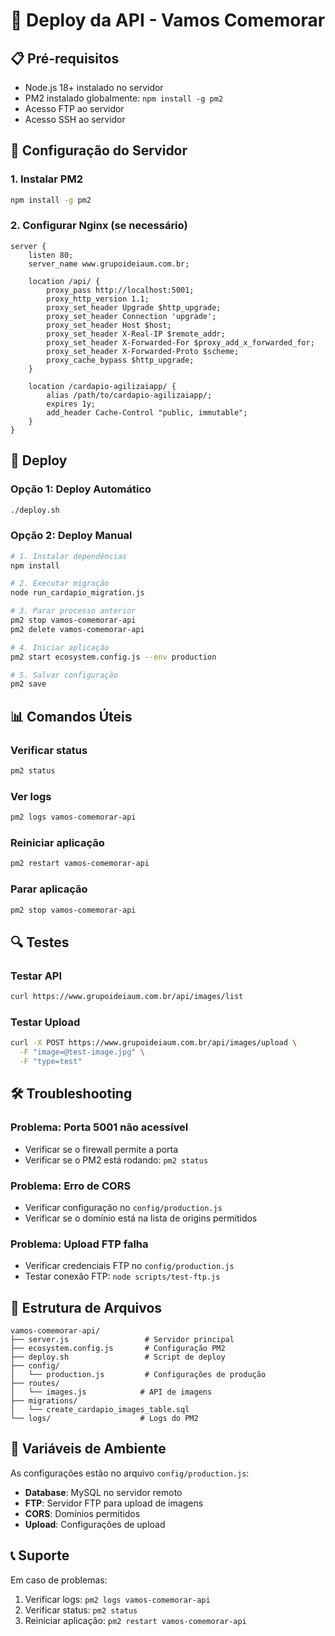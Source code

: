 # 🚀 Deploy da API - Vamos Comemorar

## 📋 Pré-requisitos

- Node.js 18+ instalado no servidor
- PM2 instalado globalmente: `npm install -g pm2`
- Acesso FTP ao servidor
- Acesso SSH ao servidor

## 🔧 Configuração do Servidor

### 1. Instalar PM2
```bash
npm install -g pm2
```

### 2. Configurar Nginx (se necessário)
```nginx
server {
    listen 80;
    server_name www.grupoideiaum.com.br;
    
    location /api/ {
        proxy_pass http://localhost:5001;
        proxy_http_version 1.1;
        proxy_set_header Upgrade $http_upgrade;
        proxy_set_header Connection 'upgrade';
        proxy_set_header Host $host;
        proxy_set_header X-Real-IP $remote_addr;
        proxy_set_header X-Forwarded-For $proxy_add_x_forwarded_for;
        proxy_set_header X-Forwarded-Proto $scheme;
        proxy_cache_bypass $http_upgrade;
    }
    
    location /cardapio-agilizaiapp/ {
        alias /path/to/cardapio-agilizaiapp/;
        expires 1y;
        add_header Cache-Control "public, immutable";
    }
}
```

## 🚀 Deploy

### Opção 1: Deploy Automático
```bash
./deploy.sh
```

### Opção 2: Deploy Manual
```bash
# 1. Instalar dependências
npm install

# 2. Executar migração
node run_cardapio_migration.js

# 3. Parar processo anterior
pm2 stop vamos-comemorar-api
pm2 delete vamos-comemorar-api

# 4. Iniciar aplicação
pm2 start ecosystem.config.js --env production

# 5. Salvar configuração
pm2 save
```

## 📊 Comandos Úteis

### Verificar status
```bash
pm2 status
```

### Ver logs
```bash
pm2 logs vamos-comemorar-api
```

### Reiniciar aplicação
```bash
pm2 restart vamos-comemorar-api
```

### Parar aplicação
```bash
pm2 stop vamos-comemorar-api
```

## 🔍 Testes

### Testar API
```bash
curl https://www.grupoideiaum.com.br/api/images/list
```

### Testar Upload
```bash
curl -X POST https://www.grupoideiaum.com.br/api/images/upload \
  -F "image=@test-image.jpg" \
  -F "type=test"
```

## 🛠️ Troubleshooting

### Problema: Porta 5001 não acessível
- Verificar se o firewall permite a porta
- Verificar se o PM2 está rodando: `pm2 status`

### Problema: Erro de CORS
- Verificar configuração no `config/production.js`
- Verificar se o domínio está na lista de origins permitidos

### Problema: Upload FTP falha
- Verificar credenciais FTP no `config/production.js`
- Testar conexão FTP: `node scripts/test-ftp.js`

## 📁 Estrutura de Arquivos

```
vamos-comemorar-api/
├── server.js                 # Servidor principal
├── ecosystem.config.js       # Configuração PM2
├── deploy.sh                 # Script de deploy
├── config/
│   └── production.js         # Configurações de produção
├── routes/
│   └── images.js            # API de imagens
├── migrations/
│   └── create_cardapio_images_table.sql
└── logs/                    # Logs do PM2
```

## 🔐 Variáveis de Ambiente

As configurações estão no arquivo `config/production.js`:
- **Database**: MySQL no servidor remoto
- **FTP**: Servidor FTP para upload de imagens
- **CORS**: Domínios permitidos
- **Upload**: Configurações de upload

## 📞 Suporte

Em caso de problemas:
1. Verificar logs: `pm2 logs vamos-comemorar-api`
2. Verificar status: `pm2 status`
3. Reiniciar aplicação: `pm2 restart vamos-comemorar-api` 